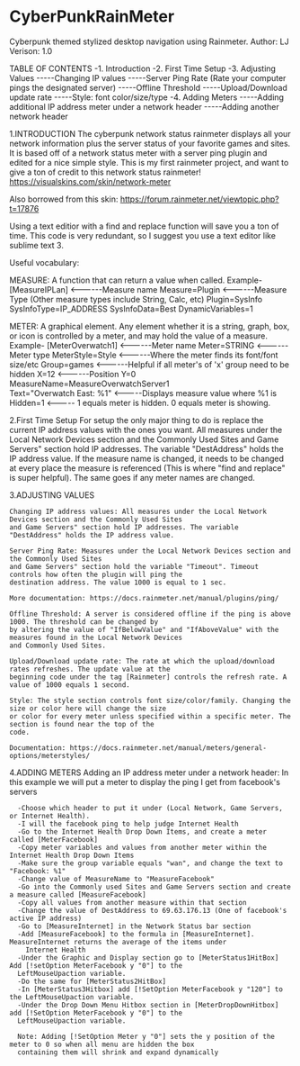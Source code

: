 # CyberPunkRainMeter
Cyberpunk themed stylized desktop navigation using Rainmeter.
Author: LJ
Verison: 1.0

TABLE OF CONTENTS
-1. Introduction
-2. First Time Setup
-3. Adjusting Values
-----Changing IP values
-----Server Ping Rate (Rate your computer pings the designated server)
-----Offline Threshold
-----Upload/Download update rate
-----Style: font color/size/type
-4. Adding Meters
-----Adding additional IP address meter under a network header
-----Adding another network header

1.INTRODUCTION
  The cyberpunk network status rainmeter displays all your network information plus the server status of your
  favorite games and sites. It is based off of a network status meter with a server ping plugin and edited for 
  a nice simple style. This is my first rainmeter project, and want to give a ton of credit to this network status 
  rainmeter!
  https://visualskins.com/skin/network-meter

  Also borrowed from this skin:
  https://forum.rainmeter.net/viewtopic.php?t=17876
  
  Using a text editior with a find and replace function will save you a ton of time. This code is very redundant, so
  I suggest you use a text editor like sublime text 3.
  
  Useful vocabulary:
  
  MEASURE: A function that can return a value when called. 
          Example-
            [MeasureIPLan]              <------Measure name
            Measure=Plugin              <------Measure Type (Other measure types include String, Calc, etc)
            Plugin=SysInfo
            SysInfoType=IP_ADDRESS
            SysInfoData=Best
            DynamicVariables=1
  
  METER: A graphical element. Any element whether it is a string, graph, box, or icon is controlled by a meter, and
  may hold the value of a measure.
          Example-
            [MeterOverwatch1]                       <------Meter name
            Meter=STRING                            <------Meter type
            MeterStyle=Style                        <------Where the meter finds its font/font size/etc
            Group=games                             <------Helpful if all meter's of 'x' group need to be hidden
            X=12                                    <------Position
            Y=0
            MeasureName=MeasureOverwatchServer1     
            Text="Overwatch East:	%1"               <-----Displays measure value where %1 is
            Hidden=1                                <----- 1 equals meter is hidden. 0 equals meter is showing.
            
2.First Time Setup
    For setup the only major thing to do is replace the current IP address values with the ones you want. All 
    measures under the Local Network Devices section and the Commonly Used Sites and Game Servers" section hold 
    IP addresses. The variable "DestAddress" holds the IP address value. If the measure name is changed, it needs 
    to be changed at every place the measure is referenced (This is where "find and replace" is super helpful). 
    The same goes if any meter names are changed.
    
3.ADJUSTING VALUES

    Changing IP address values: All measures under the Local Network Devices section and the Commonly Used Sites 
    and Game Servers" section hold IP addresses. The variable "DestAddress" holds the IP address value.
    
    Server Ping Rate: Measures under the Local Network Devices section and the Commonly Used Sites 
    and Game Servers" section hold the variable "Timeout". Timeout controls how often the plugin will ping the
    destination address. The value 1000 is equal to 1 sec. 
    
    More documentation: https://docs.rainmeter.net/manual/plugins/ping/
    
    Offline Threshold: A server is considered offline if the ping is above 1000. The threshold can be changed by
    by altering the value of "IfBelowValue" and "IfAboveValue" with the measures found in the Local Network Devices
    and Commonly Used Sites.
    
    Upload/Download update rate: The rate at which the upload/download rates refreshes. The update value at the 
    beginning code under the tag [Rainmeter] controls the refresh rate. A value of 1000 equals 1 second. 
    
    Style: The style section controls font size/color/family. Changing the size or color here will change the size 
    or color for every meter unless specified within a specific meter. The section is found near the top of the 
    code.
    
    Documentation: https://docs.rainmeter.net/manual/meters/general-options/meterstyles/
    
    
4.ADDING METERS
    Adding an IP address meter under a network header: In this example we will put a meter to display the ping I get from 
    facebook's servers

      -Choose which header to put it under (Local Network, Game Servers, or Internet Health).
      -I will the facebook ping to help judge Internet Health
      -Go to the Internet Health Drop Down Items, and create a meter called [MeterFacebook]
      -Copy meter variables and values from another meter within the Internet Health Drop Down Items
      -Make sure the group variable equals "wan", and change the text to "Facebook: %1"
      -Change value of MeasureName to "MeasureFacebook"
      -Go into the Commonly used Sites and Game Servers section and create a measure called [MeasureFacebook]
      -Copy all values from another measure within that section
      -Change the value of DestAddress to 69.63.176.13 (One of facebook's active IP address)
      -Go to [MeasureInternet] in the Network Status bar section
      -Add [MeasureFacebook] to the formula in [MeasureInternet]. MeasureInternet returns the average of the items under
        Internet Health
      -Under the Graphic and Display section go to [MeterStatus1HitBox] Add [!setOption MeterFacebook y "0"] to the 
      LeftMouseUpaction variable.
      -Do the same for [MeterStatus2HitBox]
      -In [MeterStatus3Hitbox] add [!SetOption MeterFacebook y "120"] to the LeftMouseUpaction variable.
      -Under the Drop Down Menu Hitbox section in [MeterDropDownHitbox] add [!SetOption MeterFacebook y "0"] to the 
      LeftMouseUpaction variable.
      
      Note: Adding [!SetOption Meter y "0"] sets the y position of the meter to 0 so when all menu are hidden the box 
      containing them will shrink and expand dynamically
